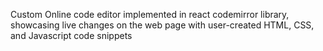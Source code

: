 
Custom Online code editor implemented in react codemirror library, showcasing live changes on the web page with user-created HTML, CSS, and Javascript code snippets
